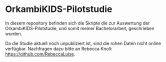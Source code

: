 # OrkambiKIDS-Pilotstudie

In diesem repository befinden sich die Skripte die zur Auswertung der OrkambiKIDS-Pilotstudie, und somit meiner Bachelorarbeit, geschrieben wurden.

Da die Studie aktuell noch unpubliziert ist, sind die rohen Daten nicht online verfügbar. Nachfragen dazu bitte an Rebecca Knoll: https://github.com/RebeccaLuise.

